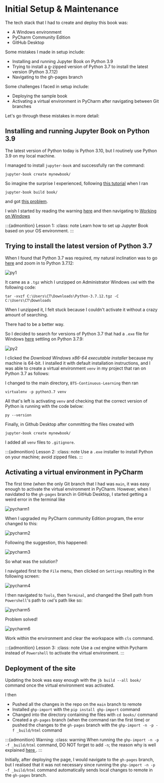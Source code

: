 # Initial Setup \& Maintenance

The tech stack that I had to create and deploy this
book was:
* A Windows environment
* PyCharm Community Edition
* GitHub Desktop

Some mistakes I made in setup include:
* Installing and running Jupyter Book on Python 3.9
* Trying to install a g-zipped version of Python 3.7 to install the latest version (Python 3.7.12)
* Navigating to the gh-pages branch

Some challenges I faced in setup include:
* Deploying the sample book
* Activating a virtual environment in PyCharm after navigating between Git branches

Let's go through these mistakes in more detail:

## Installing and running Jupyter Book on Python 3.9

The latest version of Python today is Python 3.10, but
I routinely use Python 3.9 on my local machine.

I managed to install `jupyter-book` and successfully
ran the command:

```
jupyter-book create mynewbook/
```

So imagine the surprise I experienced, following
<a href='https://jupyterbook.org/start/create.html'>this
tutorial</a> when I ran

```
jupyter-book build book/
```

and got <a href='https://github.com/executablebooks/jupyter-book/issues/906'>
this problem</a>.

I wish I started by reading the warning
<a href='https://jupyterbook.org/start/your-first-book.html'>
here</a> and then navigating to 
<a href='https://jupyterbook.org/advanced/windows.html#working-on-windows'>
Working on Windows</a>

:::{admonition} Lesson 1:
:class: note
Learn how to set up Jupyter Book based on your OS
environment.
:::

## Trying to install the latest version of Python 3.7

When I found that Python 3.7 was required, my natural
inclination was to go
<a href='https://www.python.org/downloads/'>here</a>
and zoom in to Python 3.7.12:

![py1](./images/img1.png)

It came as a `.tgz` which I unzipped on Administrator
Windows `cmd` with the following code:

```
tar -xvzf C:\Users\CT\Downloads\Python-3.7.12.tgz -C C:\Users\CT\Downloads  
```

When I unzipped it, I felt stuck because I couldn't
activate it without a crazy amount of searching.

There had to be a better way.

So I decided to search for versions of Python 3.7
that had a `.exe` file for Windows
<a href='https://www.python.org/downloads/windows/'>
here</a>
settling on Python 3.7.9:

![py2](./images/img2.png)

I clicked the *Download Windows x86-64 executable
installer* because my machine is 64-bit. I installed
it with default installation instructions, and I was
able to create a virtual environment `venv` in my project
that ran on Python 3.7 as follows:

I changed to the main directory, `BTS-Continuous-Learning`
then ran

```
virtualenv -p python3.7 venv
```

All that's left is activating `venv` and checking that
the correct version of Python is running with the code
below:

```
py --version
```

Finally, in Github Desktop after committing the files
created with

```
jupyter-book create mynewbook/
```

I added all `venv` files to `.gitignore`.

:::{admonition} Lesson 2:
:class: note
Use a `.exe` installer to install Python on your
machine; avoid zipped files.
:::

## Activating a virtual environment in PyCharm

The first time (when the only Git branch that I had
was `main`, it was easy enough to activate the virtual
environment in PyCharm. However, when I navidated to the
`gh-pages` branch in GitHub Desktop, I started getting a
weird error in the terminal like

![pycharm1](./images/img3.png)

When I upgraded my PyCharm community Edition program,
the error changed to this:

![pycharm2](./images/img4.png)

Following the suggestion, this happened:

![pycharm3](./images/img5.png)

So what was the solution?

I navigated first to the `File` menu, then clicked on
`Settings` resulting in the following screen:

![pycharm4](./images/img6.png)

I then navigated to `Tools`, then `Terminal`, and changed the
Shell path from `Powershell`'s path to `cmd`'s path like so:

![pycharm5](./images/img7.png)

Problem solved!

![pycharm6](./images/img8.png)

Work within the environment and clear the workspace with `cls`
command.

:::{admonition} Lesson 3:
:class: note
Use a `cmd` engine within Pycharm instead of `Powershell` to
activate the virtual environment.
:::

## Deployment of the site

Updating the book was easy enough with the `jb build --all book/`
command once the virtual environment was activated.

I then
* Pushed all the changes in the repo on the `main` branch to remote
* Installed `ghp-import` with the `pip install ghp-import` command
* Changed into the directory containing the files with `cd books/` command
* Created a `gh-pages` branch (when the command ran the first time) or pushed the changes to the `gh-pages` branch with the `ghp-import -n -p -f _build/html` command

:::{admonition} Warning:
:class: warning
When running the `ghp-import -n -p -f _build/html` command,
DO NOT forget to add `-n`; the reason why is well explained
<a href='https://jupyterbook.org/publish/gh-pages.html'>here
</a>.
:::

Initially, after deploying the page, I would navigate to the
`gh-pages` branch, but I realised that it was not necessary since
running the `ghp-import -n -p -f _build/html` command
automatically sends local changes to remote in the `gh-pages`
branch.

<br>
